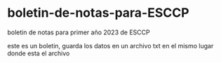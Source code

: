 # boletin-de-notas-para-ESCCP
boletin de notas para primer año 2023 de ESCCP

este es un boletin, guarda los datos en un archivo txt en el mismo lugar donde esta el archivo

